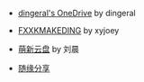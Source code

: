 <!-- - [琉璃](https://share.dingeral.workers.dev/) by dingeral -->

- [dingeral's OneDrive](https://goodshare.dingeral.com/) by dingeral

- [FXXKMAKEDING](https://node4.mkdmirror.workers.dev/) by xyjoey

- [萌新云盘](https://pan.macxin.com/) by 刘晨

- [随缘分享](https://syfx.herokuapp.com/syfx)